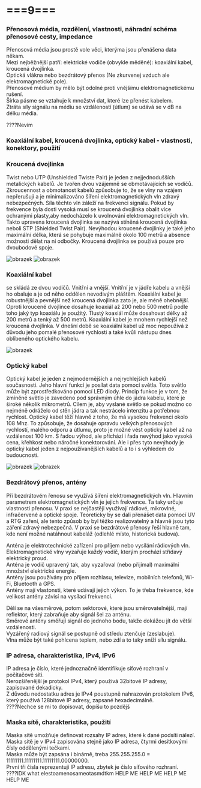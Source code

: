 # ===9===
### Přenosová média, rozdělení, vlastnosti, náhradní schéma přenosové cesty, impedance
Přenosová média jsou prostě vole věci, kterýma jsou přenášena data někam.\
Mezi nejběžnější patří: elektrické vodiče (obvykle měděné): koaxiální kabel, kroucená dvojlinka.\
Optická vlákna nebo bezdrátový přenos (Ne zkurvenej vzduch ale elektromagnetické pole).\
Přenosové médium by mělo být odolné proti vnějšímu elektromagnetickému rušení.\
Šírka pásme se vztahuje k množství dat, které lze přenést kabelem.\
Ztráta síly signálu na médiu se vzdáleností (útlum) se udává se v dB na délku média.

????Nevím

### Koaxiální kabel, kroucená dvojlinka, optický kabel - vlastnosti, konektory, použití
### Kroucená dvojlinka
Twist nebo UTP (Unshielded Twiste Pair) je jeden z nejjednodušších metalických kabelů. Je tvořen dvou vzájemně se obmotávajících se vodičů. Zkroucennost a obmotanost kabelů způsobuje to, že se vlny na vzájem nepřerušují a je minimalizováno šíření elektromagnetických vln zdravý nebezpečných. Síla těchto vln záleží na frekvenci signálu. Pokud by frekvence byla dosti vysoká musí se kroucená dvojlinka obalit více ochranými plasty,aby nedocházelo k uvolnování elektromagnetických vln. Takto upravena kroucená dvojlinka se nazývá stíněná kroucená dvojlinka neboli STP (Shielded Twist Pair). Nevýhodou kroucené dvojlinky je také jeho maximální délka, která se pohybuje maximálně okolo 100 metrů a absence možnosti dělat na ní odbočky. Kroucená dvojlinka se používá pouze pro dvoubodové spoje.

![obrazek](https://github.com/TomasPodivinskyCoding/matura/assets/84129869/92ed041b-a273-4f58-8edf-6921689453a5)
![obrazek](https://github.com/TomasPodivinskyCoding/matura/assets/84129869/644ff8ce-77ad-477a-8a30-79089332bac8)

### Koaxiální kabel
se skládá ze dvou vodičů. Vnitřní a vnější. Vnitřní je v jádře kabelu a vnější ho obaluje a je od něho oddělen nevodivým pláštěm. Koaxiální kabel je robustnější a pevnější než kroucená dvojlinka zato je, ale méně ohebnější. Oproti kroucené dvojlince dosahuje koaxiál až 200 nebo 500 metrů podle toho jaký typ koaxiálu je použitý. Tlustý koaxiál může dosahovat délky až 200 metrů a tenký až 500 metrů. Koaxiální kabel je mnohem rychlejší než kroucená dvojlinka. V dnešní době se koaxiální kabel už moc nepoužívá z důvodu jeho pomalé přenosové rychlosti a také kvůli nástupu dnes oblíbeného optického kabelu.

![obrazek](https://github.com/TomasPodivinskyCoding/matura/assets/84129869/17405897-2efa-4484-9b8e-5468d763bdb1)

### Optický kabel
Optický kabel je jeden z nejmodernějších a nejrychlejších kabelů současnosti. Jeho hlavní funkcí je posílat data pomocí světla. Toto světlo může být zprostředkováno pomocí LED diody. Princip funkce je v tom, že zmíněné světlo je zavedeno pod správným úhle do jádra kabelu, které je široké několik mikrometrů. Cílem je, aby vyslané světlo se pokud možno co nejméně odráželo od stěn jádra a tak nestrácelo intenzitu a potřebnou rychlost. Optický kabel těží hlavně z toho, že má vysokou frekvenci okolo 108 Mhz. To způsobuje, že dosahuje opravdu velkých přenosových rychlostí, malého odporu a útlumu, proto je možné vést optický kabel až na vzdálenost 100 km. S řadou výhod, ale přichází i řada nevýhod jako vysoká cena, křehkost nebo náročné konektorování. Ale i přes tyto nevýhody je optický kabel jeden z nejpoužívanějších kabelů a to i s výhledem do budoucnosti.

![obrazek](https://github.com/TomasPodivinskyCoding/matura/assets/84129869/eeee3050-63f5-4d9a-99bb-57967d0f246d)
![obrazek](https://github.com/TomasPodivinskyCoding/matura/assets/84129869/d4811a16-918d-4d4c-a383-cde68b41f73b)


### Bezdrátový přenos, antény
Při bezdrátovém řenosu se využívá šíření elektromagnetických vln. Hlavním parametrem elektromagnetických vln je jejich frekvence. Ta taky určuje vlastnosti přenosu. V praxi se nejčastěji využívají rádiové, mikrovlné, infračervené a optické spoje. Teoreticky by se dali přenášet data pomocí UV a RTG zaření, ale tento způsob by byl těžko realizovatelný a hlavně jsou tyto záření zdravý nebezpečná. V praxi se bezdrátové přenosy řeší hlavně tam, kde není možné natáhnout kabeláž (odlehlé místo, historická budova).

Anténa je elektrotechnické zařízení pro příjem nebo vysílání rádiových vln.\
Elektromagnetické vlny vyzařuje každý vodič, kterým prochází střídavý elektrický proud.\
Anténa je vodič upravený tak, aby vyzařoval (nebo přijímal) maximální množství elektrické energie.\
Antény jsou používány pro příjem rozhlasu, televize, mobilních telefonů, Wi-Fi, Bluetooth a GPS.\
Antény mají vlastonsti, které udávají jejich výkon. To je třeba frekvence, kde velikost antény závisí na vysílací frekvenci.

Dělí se na všesměrové, potom sektorové, které jsou směrovatelnější, mají reflektor, který zabraňuje aby signál šel za anténu.\
Směrové antény směřují signál do jednoho bodu, takže dokážou jít do větší vzdálenosti.\
Vyzářený radiový signál se postupně od středu ztenčuje (zeslabuje).\
Vlna může být také pohlcena teplem, nebo zdí a to taky sníží sílu signálu.

### IP adresa, charakteristika, IPv4, IPv6
IP adresa je číslo, které jednoznačně identifikuje síťové rozhraní v počítačové síti.\
Nerozšířenější je protokol IPv4, který používá 32bitové IP adresy, zapisované dekadicky.\
Z důvodu nedostatku adres je IPv4 poustupně nahrazován protokolem IPv6, který používá 128bitové IP adresy, zapsané hexadecimálně.\
????Nechce se mi to dopisovat, dopíšu to pozdějš

### Maska sítě, charakteristika, použití
Maska sítě umožňuje definovat rozsahy IP adres, které k dané podsíti nálezí.\
Maska sítě je v IPv4 zapisována stejně jako IP adresa, čtyrmi desítkovými čísly oddělenými tečkami.\
Maska může být zapsána i binárně, treba 255.255.255.0 = 11111111.11111111.11111111.00000000.\
První tři čísla reprezentují IP adresu, zbytek je číslo síťového rozhraní.\
????IDK what elestoamenosameotasmdtkm HELP ME HELP ME HELP ME HELP ME
